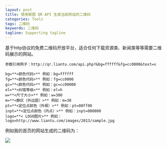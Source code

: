 ```yaml
---
layout: post
title: 使用联图 QR API 生成当前网站的二维码
categories: Tools
tags: 二维码
keywords: 二维码
tagline: Supporting tagline
---
```

基于http协议的免费二维码开放平台，适合任何下载资源类、新闻类等等需要二维码展示的网站。 

    参数引用例子：http://qr.liantu.com/api.php?&bg=ffffff&fg=cc0000&text=x

    bg=**<颜色代码>** 例如：bg=ffffff
    fg=**<颜色代码>** 例如：fg=cc0000
    gc=**<颜色代码>** 例如：gc=cc00000
    el=**<纠错等级>** 例如：el=h
    w=**<尺寸大小>** 例如：w=300
    m=**<静区（外边距）>** 例如：m=30
    pt=**<定位点颜色（外框）>** 例如：pt=00ff00
    inpt=**<定位点颜色（内点）>** 例如：inpt=000000
    logo=**< LOGO图片>** 例如：logo=http://www.liantu.com/images/2013/sample.jpg

例如我的首页的网站生成的二维码为：

<img src="http://qr.liantu.com/api.php?bg=f3f3f3&fg=4678ABC&gc=999900&el=l&w=200&m=10&text=http://boxcn.github.io"/>

